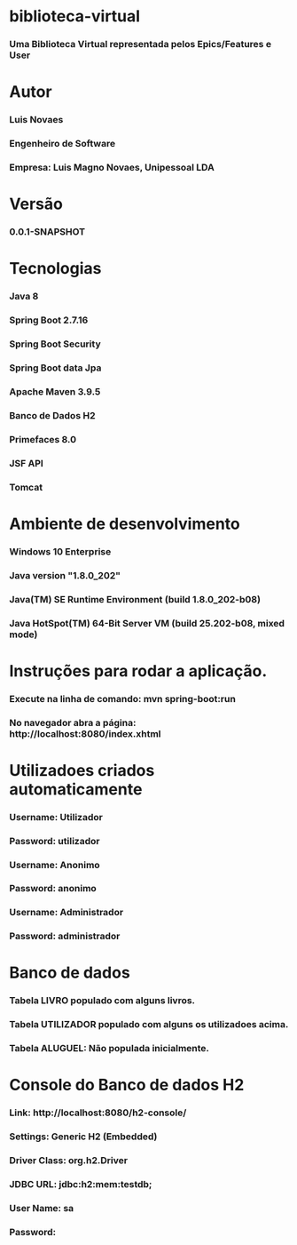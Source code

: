 # biblioteca-virtual
### Uma Biblioteca Virtual representada pelos Epics/Features e User

# Autor
### Luis Novaes
### Engenheiro de Software
### Empresa: Luis Magno Novaes, Unipessoal LDA

# Versão 
### 0.0.1-SNAPSHOT

# Tecnologias
### Java 8
### Spring Boot 2.7.16
### Spring Boot Security
### Spring Boot data Jpa
### Apache Maven 3.9.5
### Banco de Dados H2
### Primefaces 8.0
### JSF API
### Tomcat

# Ambiente de desenvolvimento 
### Windows 10 Enterprise
### Java version "1.8.0_202"
### Java(TM) SE Runtime Environment (build 1.8.0_202-b08)
### Java HotSpot(TM) 64-Bit Server VM (build 25.202-b08, mixed mode)

# Instruções para rodar a aplicação.
### Execute na linha de comando: mvn spring-boot:run
### No navegador abra a página: http://localhost:8080/index.xhtml

# Utilizadoes criados automaticamente
### Username: Utilizador
### Password: utilizador

### Username: Anonimo
### Password: anonimo

### Username: Administrador
### Password: administrador

# Banco de dados 
### Tabela LIVRO populado com alguns livros.
### Tabela UTILIZADOR populado com alguns os utilizadoes acima.
### Tabela ALUGUEL: Não populada inicialmente.

# Console do Banco de dados H2
### Link: http://localhost:8080/h2-console/
### Settings: Generic H2 (Embedded)
### Driver Class: org.h2.Driver
### JDBC URL: jdbc:h2:mem:testdb;
### User Name: sa
### Password: 









  
